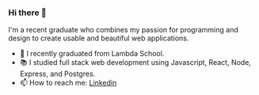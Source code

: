 ### Hi there 👋

I'm a recent graduate who combines my passion for programming and design to create usable and beautiful web applications.

- 🔭 I recently graduated from Lambda School.
- 📚 I studied full stack web development using Javascript, React, Node, Express, and Postgres.
- 📫 How to reach me: [Linkedin](https://www.linkedin.com/in/ryanpdesigns)
